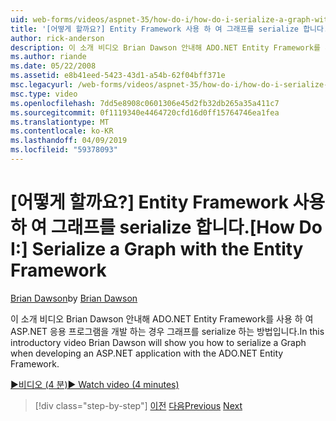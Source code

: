 ```yaml
---
uid: web-forms/videos/aspnet-35/how-do-i/how-do-i-serialize-a-graph-with-the-entity-framework
title: '[어떻게 할까요?] Entity Framework 사용 하 여 그래프를 serialize 합니다. | Microsoft Docs'
author: rick-anderson
description: 이 소개 비디오 Brian Dawson 안내해 ADO.NET Entity Framework를 사용 하 여 ASP.NET 응용 프로그램을 개발 하는 경우 그래프를 serialize 하는 방법입니다.
ms.author: riande
ms.date: 05/22/2008
ms.assetid: e8b41eed-5423-43d1-a54b-62f04bff371e
msc.legacyurl: /web-forms/videos/aspnet-35/how-do-i/how-do-i-serialize-a-graph-with-the-entity-framework
msc.type: video
ms.openlocfilehash: 7dd5e8908c0601306e45d2fb32db265a35a411c7
ms.sourcegitcommit: 0f1119340e4464720cfd16d0ff15764746ea1fea
ms.translationtype: MT
ms.contentlocale: ko-KR
ms.lasthandoff: 04/09/2019
ms.locfileid: "59378093"
---
```

# <a name="how-do-i-serialize-a-graph-with-the-entity-framework"></a><span data-ttu-id="d0cff-103">[어떻게 할까요?] Entity Framework 사용 하 여 그래프를 serialize 합니다.</span><span class="sxs-lookup"><span data-stu-id="d0cff-103">[How Do I:] Serialize a Graph with the Entity Framework</span></span>

<span data-ttu-id="d0cff-104">[Brian Dawson](https://twitter.com/briandawson)</span><span class="sxs-lookup"><span data-stu-id="d0cff-104">by [Brian Dawson](https://twitter.com/briandawson)</span></span>

<span data-ttu-id="d0cff-105">이 소개 비디오 Brian Dawson 안내해 ADO.NET Entity Framework를 사용 하 여 ASP.NET 응용 프로그램을 개발 하는 경우 그래프를 serialize 하는 방법입니다.</span><span class="sxs-lookup"><span data-stu-id="d0cff-105">In this introductory video Brian Dawson will show you how to serialize a Graph when developing an ASP.NET application with the ADO.NET Entity Framework.</span></span>

[<span data-ttu-id="d0cff-106">&#9654;비디오 (4 분)</span><span class="sxs-lookup"><span data-stu-id="d0cff-106">&#9654; Watch video (4 minutes)</span></span>](https://channel9.msdn.com/Blogs/ASP-NET-Site-Videos/how-do-i-serialize-a-graph-with-the-entity-framework)

> [!div class="step-by-step"]
> <span data-ttu-id="d0cff-107">[이전](how-do-i-use-the-new-entity-data-source.md)
> [다음](how-do-i-use-msbuild-to-automate-the-aspnet-compiler-and-merge-utilities.md)</span><span class="sxs-lookup"><span data-stu-id="d0cff-107">[Previous](how-do-i-use-the-new-entity-data-source.md)
[Next](how-do-i-use-msbuild-to-automate-the-aspnet-compiler-and-merge-utilities.md)</span></span>

